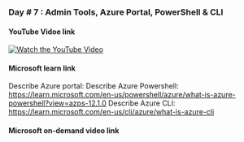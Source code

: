### Day # 7 : Admin Tools, Azure Portal, PowerShell & CLI
#### YouTube Vidoe link 
[![Watch the YouTube Video](https://img.youtube.com/vi/cx8Ix36Mdao/0.jpg)](https://www.youtube.com/watch?v=cx8Ix36Mdao)


#### Microsoft learn link
Describe Azure portal: 
Describe Azure Powershell: https://learn.microsoft.com/en-us/powershell/azure/what-is-azure-powershell?view=azps-12.1.0
Describe Azure CLI: https://learn.microsoft.com/en-us/cli/azure/what-is-azure-cli

#### Microsoft on-demand video link 